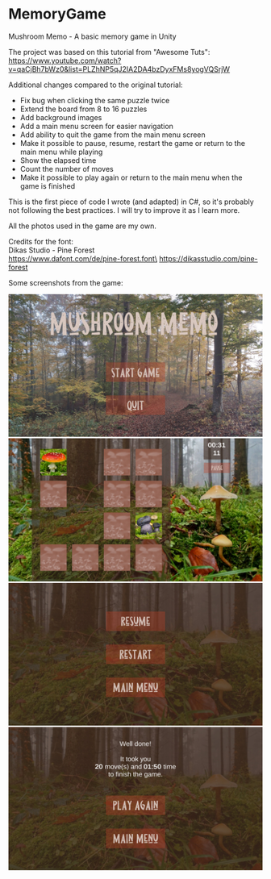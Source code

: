 # MemoryGame
Mushroom Memo - A basic memory game in Unity

The project was based on this tutorial from "Awesome Tuts": https://www.youtube.com/watch?v=qaCjBh7bWz0&list=PLZhNP5qJ2IA2DA4bzDyxFMs8yogVQSrjW

Additional changes compared to the original tutorial:
  * Fix bug when clicking the same puzzle twice
  * Extend the board from 8 to 16 puzzles
  * Add background images
  * Add a main menu screen for easier navigation
  * Add ability to quit the game from the main menu screen
  * Make it possible to pause, resume, restart the game or return to the main menu while playing
  * Show the elapsed time
  * Count the number of moves
  * Make it possible to play again or return to the main menu when the game is finished

This is the first piece of code I wrote (and adapted) in C#, so it's probably not following the best practices. I will try to improve it as I learn more.

All the photos used in the game are my own.

Credits for the font:\
Dikas Studio - Pine Forest\
https://www.dafont.com/de/pine-forest.font\
https://dikasstudio.com/pine-forest

Some screenshots from the game:

![alt text](ss_mainmenu.jpg "Main Menu")
![alt text](ss_gameplay.jpg "Gameplay")
![alt text](ss_pausemenu.jpg "Pause Menu")
![alt text](ss_finishscreen.jpg "Finish Screen")
